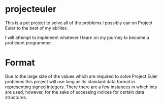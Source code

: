 # projecteuler

This is a pet project to solve all of the problems I possibly can on Project Euler to the best of my abilites.

I will attempt to implement whatever I learn on my journey to become a proficient programmer.

# Format
Due to the large size of the values which are required to solve Project Euler problems this project will use long as its standard data format in representing signed integers. There there are a few instances in which ints are used, however, for the sake of accessing indices for certain data structures.
